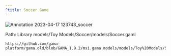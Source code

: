 ```yaml
---
^title: Soccer Game
---
```


![Annotation 2023-04-17 123743_soccer](https://user-images.githubusercontent.com/4437331/232463332-6905473d-05c7-4b7d-a1c4-d37fb407980c.png)

Path: Library models/Toy Models/Soccer/models/Soccer.gaml

```gaml reference
https://github.com/gama-platform/gama.old/blob/GAMA_1.9.2/msi.gama.models/models/Toy%20Models/Soccer/models/Soccer.gaml
```

